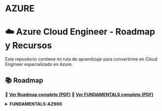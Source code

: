 # AZURE
# ☁️ Azure Cloud Engineer - Roadmap y Recursos

Este repositorio contiene mi ruta de aprendizaje para convertirme en Cloud Engineer especializado en Azure.

## 📚 Roadmap

📄 **[Ver Roadmap completo (PDF)](./Cloud-Engineer-Roadmap.pdf)**
📄 **[Ver FUNDAMENTALS completo (PDF)](./AZ-900.pdf)**
<details>
  <summary><strong>FUNDAMENTALS-AZ900</strong></summary>
  ☁️ ☁️ ¿QUE ES CLOUD COMPUTING?
  
  - Suministro bajo de demanda (On demand)- potencia de calculo , almacenamiento de bases de datos,aplicaciones.
  
  - Plataforma de servicios en el cloud con precios de pago por uso.
    
  - Aprovisionar exactamente el tipo y tamaño de los recursos que necesitas.

 ## Modelos de despliegues del CLOUD

  -  Cloud Privado : Servicios en el cloud utilizados por una sola organizacion, no expuestos al publico

     - Control Total
     - Seguridad para aplicaciones sencibles
     - Satisfacer necesidades empresariales especificas

  -  Cloud Publico : Recursos en el cloud que son propiedad de un proveedor de servicios en el cloud y son operados por el y que se suministran
                     a travez de Internet.
     
     - Sesis ventajas de la computacion en el cloud.
  
  - Cloud Hibrido : Mentener algunos servidores en la instalaciones y extiende algunas capacidades al cloud.

    -  Control de los activos sensibles en tu infraestructura privada.
    -  Felixibilidad y rentabilidad de cloud publico.

  ## 5 CARACTERISTICAS DEL CLOUD COMPUTING ☁️

    ```text
    
    -  Autoservicio bajo demanda : Los usuarios pueden aprovisionar recursos y utilizarlos sin intereaccion humana del proveedor de servicios

    -  Elasticidad y escabilidad : escala rapida y facilmente en funcion de la demanda.

    - Amplio acceso a la red : Los recursos estan disponibles a traves de la red y pueden ser accedidos por diversas paltaformas de clientes.

    - Alquiler multiple y agrupacion de recursos : varios clientes pueden compartir la misma infraestructura y aplicaciones con seguridad y provacidad.

    - Servicio medido : El uso se mide los usuarios pagan correctamente por lo que han utilizado.
    
    ```

  ## 6 VENTAJAS DEL CLOUD COMPUTING ☁️

    ```text

  - CAMBIA EL GASTO DE CAPITAL (capex) POR EL GASTO OPERATIVO (OPEX) : Pagar bajo demanda no poseer hardware
  - AUMENTAR LA VELOCIDAD Y LA AGILIDAD.
  - TE BENIFICIAS DE ECONOMIAS DE ESCALA MASIVAS : LOS PRECIOS SE REDUCEN YA QUE AZURE ES MAS EFICIENTE DEBIDO A LA GRAN ESCALA.
  - DEJA DE ADIVINAR LA CAPACIDAD : ESCALA BASADA EN EL USO REAL MEDIDO.
  - DEJA DE GASTAR DINERO EN EL FUNCIONAMIENTO Y EL MANTENIMIENTO DE LOS CENTROS DE DATOS.
  - SE GLOBAL EN MINUTOS ESTALA BASADA EN EL USO REAL MEDIDO.

    ```

  ## DIFERENTES TIPOS DE CLOUD  ☁️

  ## IaaS
    - IaaS : Infraestructura como servicio : proporciona bloques de construccion para la IT en el cloud
    - Maquinas virtuales por ejemplo
    - Maximo nivel de flexibilidad 
    - facil parelelismo con el IT tradicional en la instalaciones
    
  ## PaaS Plataforma como servicio
    -  Heroku como plataforma como servicio
    - Elimina la necesidad de que tu organizacion gestione la infraestructura subyacente
    - Se centra en el despliegue y la gestion de tus aplicaciones.

  ## Software como servicio SaaS
    - Producto completo que es ejecutado y gstionado por el proveedor de servicios.
    Por ejemplo google work space
  
</details>
